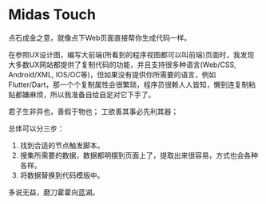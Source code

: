 # Midas Touch

点石成金之意，就像点下Web页面直接帮你生成代码一样。

在参照UX设计图，编写大前端(所看到的程序视图都可以叫前端)页面时，我发现大多数UX网站都提供了复制代码的功能，并且支持很多种语言(Web/CSS, Android/XML, IOS/OC等)，但如果没有提供你所需要的语言，例如Flutter/Dart，那一个个复制属性会很繁琐，程序员很赖人人皆知，懒到连复制粘贴都嫌麻烦，所以我准备自给自足对它下手了。

君子生非异也，善假于物也；
工欲善其事必先利其器；

总体可以分三步：
1. 找到合适的节点触发脚本。
2. 搜集所需要的数据，数据都明摆到页面上了，提取出来很容易，方式也会各种各样。
3. 将数据替换到代码模版中。

多说无益，磨刀霍霍向蓝湖。
